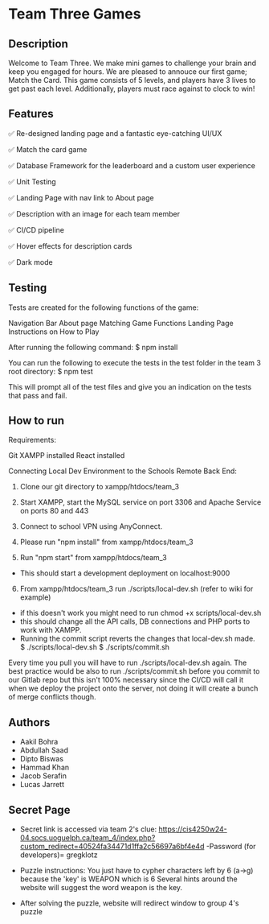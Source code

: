 # Team Three Games

## Description
Welcome to Team Three. We make mini games to challenge your brain and keep you engaged for hours. We are pleased to annouce our first game; Match the Card. This game consists of 5 levels, and players have 3 lives to get past each level. Additionally, players must race against to clock to win!

## Features
✅ Re-designed landing page and a fantastic eye-catching UI/UX

✅ Match the card game

✅ Database Framework for the leaderboard and a custom user experience

✅ Unit Testing

✅ Landing Page with nav link to About page

✅ Description with an image for each team member

✅ CI/CD pipeline

✅ Hover effects for description cards

✅ Dark mode

## Testing 
Tests are created for the following functions of the game:

Navigation Bar
About page
Matching Game Functions
Landing Page
Instructions on How to Play

After running the following command:
$ npm install

You can run the following to execute the tests in the test folder in the team 3 root directory:
$ npm test

This will prompt all of the test files and give you an indication on the tests that pass and fail.

## How to run
Requirements:

Git
XAMPP installed
React installed

Connecting Local Dev Environment to the Schools Remote Back End:


1. Clone our git directory to xampp/htdocs/team_3


2. Start XAMPP, start the MySQL service on port 3306 and Apache Service on ports 80 and 443

3. Connect to school VPN using AnyConnect.

4. Please run "npm install" from xampp/htdocs/team_3

5. Run "npm start" from xampp/htdocs/team_3
- This should start a development deployment on localhost:9000

6. From xampp/htdocs/team_3 run ./scripts/local-dev.sh (refer to wiki for example)

- if this doesn't work you might need to run chmod +x scripts/local-dev.sh
- this should change all the API calls, DB connections and PHP ports to work with XAMPP.
- Running the commit script reverts the changes that local-dev.sh made.
$ ./scripts/local-dev.sh
$ ./scripts/commit.sh

Every time you pull you will have to run ./scripts/local-dev.sh again. The best practice would be also to run ./scripts/commit.sh before you commit to our Gitlab repo but this isn't 100% necessary since the CI/CD will call it when we deploy the project onto the server, not doing it will create a bunch of merge conflicts though.

## Authors
- Aakil Bohra
- Abdullah Saad
- Dipto Biswas
- Hammad Khan
- Jacob Serafin
- Lucas Jarrett

## Secret Page
- Secret link is accessed via team 2's clue: https://cis4250w24-04.socs.uoguelph.ca/team_4/index.php?custom_redirect=40524fa34471d1ffa2c56697a6bf4e4d
-Password (for developers)= gregklotz

- Puzzle instructions: 
You just have to cypher characters left by 6 (a->g) because the 'key' is WEAPON which is 6 
Several hints around the website will suggest the word weapon is the key.

- After solving the puzzle, website will redirect window to group 4's puzzle

